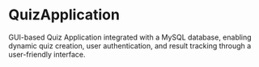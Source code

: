 # QuizApplication
GUI-based Quiz Application integrated with a MySQL database, enabling dynamic quiz creation, user authentication, and result tracking through a user-friendly interface.
